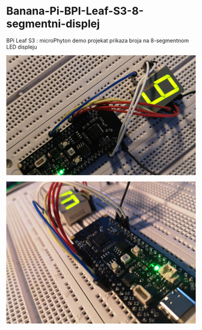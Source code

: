# Banana-Pi-BPI-Leaf-S3-8-segmentni-displej
BPi Leaf S3 : microPhyton demo projekat prikaza broja na 8-segmentnom LED displeju 

![image](assets/BPiLeafS3Web1.jpg)

![image](assets/BPiLeafS3Web2.jpg)
